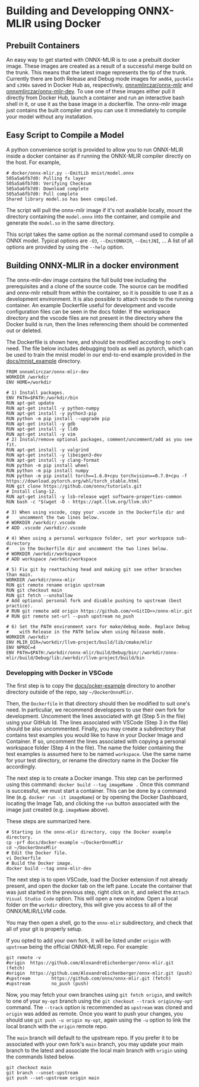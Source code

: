 <!--- SPDX-License-Identifier: Apache-2.0 -->

# Building and Developping ONNX-MLIR using Docker

## Prebuilt Containers
An easy way to get started with ONNX-MLIR is to use a prebuilt docker image.
These images are created as a result of a successful merge build on the trunk.
This means that the latest image represents the tip of the trunk.
Currently there are both Release and Debug mode images for `amd64`, `ppc64le` and `s390x` saved in Docker Hub as, respectively, [onnxmlirczar/onnx-mlir](https://hub.docker.com/r/onnxmlirczar/onnx-mlir) and [onnxmlirczar/onnx-mlir-dev](https://hub.docker.com/r/onnxmlirczar/onnx-mlir-dev).
To use one of these images either pull it directly from Docker Hub, launch a container and run an interactive bash shell in it, or use it as the base image in a dockerfile. 
The onnx-mlir image just contains the built compiler and you can use it immediately to compile your model without any installation. 

## Easy Script to Compile a Model

A python convenience script is provided to allow you to run ONNX-MLIR inside a docker container as if running the ONNX-MLIR compiler directly on the host. For example,
```
# docker/onnx-mlir.py --EmitLib mnist/model.onnx
505a5a6fb7d0: Pulling fs layer
505a5a6fb7d0: Verifying Checksum
505a5a6fb7d0: Download complete
505a5a6fb7d0: Pull complete
Shared library model.so has been compiled.
```

The script will pull the onnx-mlir image if it's not available locally, mount the directory containing the `model.onnx` into the container, and compile and generate the `model.so` in the same directory.

This script takes the same option as the normal command used to compile a ONNX model. Typical options are `-O3`, `--EmitONNXIR`, `--EmitJNI`, ... 
A list of all options are provided by using the `--help` option.

## Building ONNX-MLIR in a docker environment

The onnx-mlir-dev image contains the full build tree including the prerequisites and a clone of the source code.
The source can be modified and onnx-mlir rebuilt from within the container, so it is possible to use it
as a development environment.
It is also possible to attach vscode to the running container.
An example Dockerfile useful for development and vscode configuration files can be seen in the docs folder.
If the workspace directory and the vscode files are not present in the directory where the Docker build is run, then the lines referencing them should be commented out or deleted.

The Dockerfile is shown here, and should be modified according to one's need. The file below includes debugging tools as well as pytorch, which can be used to train the mnist model in our end-to-end example provided in the [docs/mnist_example](mnist_example) directory.

[same-as-file]: <> (../docs/docker-example/Dockerfile)
```
FROM onnxmlirczar/onnx-mlir-dev
WORKDIR /workdir
ENV HOME=/workdir

# 1) Install packages.
ENV PATH=$PATH:/workdir/bin
RUN apt-get update
RUN apt-get install -y python-numpy
RUN apt-get install -y python3-pip
RUN python -m pip install --upgrade pip
RUN apt-get install -y gdb
RUN apt-get install -y lldb
RUN apt-get install -y vim
# 2) Instal/remove optional packages, comment/uncomment/add as you see fit.
RUN apt-get install -y valgrind
RUN apt-get install -y libeigen3-dev
RUN apt-get install -y clang-format
RUN python -m pip install wheel
RUN python -m pip install numpy
RUN python -m pip install torch==1.6.0+cpu torchvision==0.7.0+cpu -f https://download.pytorch.org/whl/torch_stable.html
RUN git clone https://github.com/onnx/tutorials.git
# Install clang-12.
RUN apt-get install -y lsb-release wget software-properties-common
RUN bash -c "$(wget -O - https://apt.llvm.org/llvm.sh)"

# 3) When using vscode, copy your .vscode in the Dockerfile dir and
#    uncomment the two lines below.
# WORKDIR /workdir/.vscode
# ADD .vscode /workdir/.vscode

# 4) When using a personal workspace folder, set your workspace sub-directory
#    in the Dockerfile dir and uncomment the two lines below.
# WORKDIR /workdir/workspace
# ADD workspace /workdir/workspace

# 5) Fix git by reattaching head and making git see other branches than main.
WORKDIR /workdir/onnx-mlir
RUN git remote rename origin upstream
RUN git checkout main
RUN git fetch --unshallow
# Add optional personal fork and disable pushing to upstream (best practice).
# RUN git remote add origin https://github.com/<<GitID>>/onnx-mlir.git
# RUN git remote set-url --push upstream no_push

# 6) Set the PATH environment vars for make/debug mode. Replace Debug
#    with Release in the PATH below when using Release mode.
WORKDIR /workdir
ENV MLIR_DIR=/workdir/llvm-project/build/lib/cmake/mlir
ENV NPROC=4
ENV PATH=$PATH:/workdir/onnx-mlir/build/Debug/bin/:/workdir/onnx-mlir/build/Debug/lib:/workdir/llvm-project/build/bin
```

### Developping with Docker in VSCode

The first step is to copy the [docs/ocker-example](docker-example) directory to another directory outside of the repo, say `~/DockerOnnxMlir`. 

Then, the `Dockerfile` in that directory should then be modified to suit one's need. In particuliar, we recommend developpers to use their own fork for development. Uncomment the lines associated with git (Step 5 in the file) using your GitHub Id. 
The lines associated with VSCode (Step 3 in the file) should be also uncommented. 
Finally, you may create a subdirectory that contains test examples you would like to have in your Docker Image and Container. 
If so, uncomment the lines associated with copying a personal workspace folder (Step 4 in the file). The name the folder containing the test examples is assumed here to be named `workspace`. Use the same name for your test directory, or rename the directory name in the Docker file accordingly.

The next step is to create a Docker imange. This step can be performed using this command: `docker build --tag imageName .` Once this command is successful, we must start a container. This can be done by a command line (e.g. `docker run -it imageName`) or by opening the Docker Dashboard, locating the Image Tab, and clicking the `run` button associated with the image just created (e.g. `imageName` above).

These steps are summarized here.
``` shell
# Starting in the onnx-mlir directory, copy the Docker example directory.
cp -prf docs/docker-example ~/DockerOnnxMlir
cd ~/DockerOnnxMlir
# Edit the Docker file.
vi Dockerfile
# Build the Docker image.
docker build --tag onnx-mlir-dev
```

The next step is to open VSCode, load the Docker extension if not already present, and open the docker tab on the left pane. Locate the container that was just started in the previous step, right click on it, and select the `Attach Visual Studio Code` option.
This will open a new window. Open a local folder on the `workdir` directory, this will give you access to all of the ONNX/MLIR/LLVM code.

You may then open a shell, go to the `onnx-mlir` subdirectory, and check that all of your git is properly setup.

If you opted to add your own fork, it will be listed under `origin` with `upstream` being the official ONNX-MLIR repo. For example:
``` shell
git remote -v
#origin  https://github.com/AlexandreEichenberger/onnx-mlir.git (fetch)
#origin  https://github.com/AlexandreEichenberger/onnx-mlir.git (push)
#upstream        https://github.com/onnx/onnx-mlir.git (fetch)
#upstream        no_push (push)
```

Now, you may fetch your own branches using `git fetch origin`, and switch to one of your `my-opt` branch using the `git checkout --track origin/my-opt` command. The `--track` option is recommended as `upstream` was cloned and `origin` was added as remote. Once you want to push your changes, you should use `git push -u origin my-opt`, again using the `-u` option to link the local branch with the `origin` remote repo.

The `main` branch will default to the upstream repo. If you prefer it to be associated with your own fork's `main` branch, you may update your main branch to the latest and associate the local main branch with `origin` using the commands listed below.
``` shell
git checkout main
git branch --unset-upstream
git push --set-upstream origin main
```


